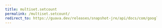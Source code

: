 ```yaml
---
title: multiset.setcount
permalink: /multiset.setcount/
redirect_to: https://guava.dev/releases/snapshot-jre/api/docs/com/google/common/collect/Multiset.html#setCount-E-int-
---
```

